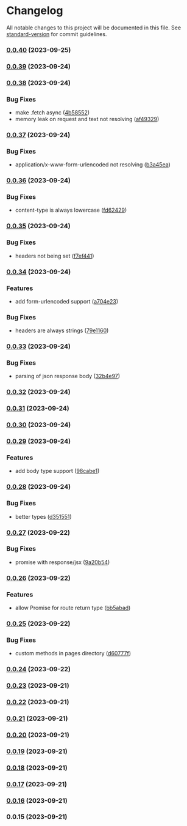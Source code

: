 # Changelog

All notable changes to this project will be documented in this file. See [standard-version](https://github.com/conventional-changelog/standard-version) for commit guidelines.

### [0.0.40](https://github.com/xirelta/xirelta/compare/v0.0.39...v0.0.40) (2023-09-25)

### [0.0.39](https://github.com/xirelta/xirelta/compare/v0.0.38...v0.0.39) (2023-09-24)

### [0.0.38](https://github.com/xirelta/xirelta/compare/v0.0.37...v0.0.38) (2023-09-24)


### Bug Fixes

* make .fetch async ([4b58552](https://github.com/xirelta/xirelta/commit/4b585529ee2ca6419a3adace660b30a76f455754))
* memory leak on request and text not resolving ([af49329](https://github.com/xirelta/xirelta/commit/af49329c2ef61dc27866df6e442c5216543af7ef))

### [0.0.37](https://github.com/xirelta/xirelta/compare/v0.0.36...v0.0.37) (2023-09-24)


### Bug Fixes

* application/x-www-form-urlencoded not resolving ([b3a45ea](https://github.com/xirelta/xirelta/commit/b3a45ea9219aa5fdfcb0ef158a440e0970eddff1))

### [0.0.36](https://github.com/xirelta/xirelta/compare/v0.0.35...v0.0.36) (2023-09-24)


### Bug Fixes

* content-type is always lowercase ([fd62429](https://github.com/xirelta/xirelta/commit/fd624291b460fbfb44126ba42ad243be95228415))

### [0.0.35](https://github.com/xirelta/xirelta/compare/v0.0.34...v0.0.35) (2023-09-24)


### Bug Fixes

* headers not being set ([f7ef441](https://github.com/xirelta/xirelta/commit/f7ef4416238ccaae3105eeca7968e9173c3be0f2))

### [0.0.34](https://github.com/xirelta/xirelta/compare/v0.0.33...v0.0.34) (2023-09-24)


### Features

* add form-urlencoded support ([a704e23](https://github.com/xirelta/xirelta/commit/a704e236967e472ae1c33bd8a8b25a4df1c08e21))


### Bug Fixes

* headers are always strings ([79e1160](https://github.com/xirelta/xirelta/commit/79e11605bc0d18bcd77df3440309db62ca87fdd5))

### [0.0.33](https://github.com/xirelta/xirelta/compare/v0.0.32...v0.0.33) (2023-09-24)


### Bug Fixes

* parsing of json response body ([32b4e97](https://github.com/xirelta/xirelta/commit/32b4e97bcdc09b504524128ffb9b4b092d012c95))

### [0.0.32](https://github.com/xirelta/xirelta/compare/v0.0.31...v0.0.32) (2023-09-24)

### [0.0.31](https://github.com/xirelta/xirelta/compare/v0.0.30...v0.0.31) (2023-09-24)

### [0.0.30](https://github.com/xirelta/xirelta/compare/v0.0.29...v0.0.30) (2023-09-24)

### [0.0.29](https://github.com/xirelta/xirelta/compare/v0.0.28...v0.0.29) (2023-09-24)


### Features

* add body type support ([98cabe1](https://github.com/xirelta/xirelta/commit/98cabe144365a534905f64ba33e7079bd83a530e))

### [0.0.28](https://github.com/xirelta/xirelta/compare/v0.0.27...v0.0.28) (2023-09-24)


### Bug Fixes

* better types ([d351551](https://github.com/xirelta/xirelta/commit/d351551d58a91d18235c4f61aafbf2127f92bdb3))

### [0.0.27](https://github.com/xirelta/xirelta/compare/v0.0.26...v0.0.27) (2023-09-22)


### Bug Fixes

* promise with response/jsx ([9a20b54](https://github.com/xirelta/xirelta/commit/9a20b54f33752e720f155d18cbba066ba0b0a918))

### [0.0.26](https://github.com/xirelta/xirelta/compare/v0.0.25...v0.0.26) (2023-09-22)


### Features

* allow Promise for route return type ([bb5abad](https://github.com/xirelta/xirelta/commit/bb5abaddb6b6aab5f3849aecefa0ee385ad26a97))

### [0.0.25](https://github.com/xirelta/xirelta/compare/v0.0.24...v0.0.25) (2023-09-22)


### Bug Fixes

* custom methods in pages directory ([d60777f](https://github.com/xirelta/xirelta/commit/d60777fcb64e1fda46cd6635eac0428e7ffeda6f))

### [0.0.24](https://github.com/xirelta/xirelta/compare/v0.0.23...v0.0.24) (2023-09-22)

### [0.0.23](https://github.com/ImLunaHey/xirelta/compare/v0.0.22...v0.0.23) (2023-09-21)

### [0.0.22](https://github.com/ImLunaHey/xirelta/compare/v0.0.21...v0.0.22) (2023-09-21)

### [0.0.21](https://github.com/ImLunaHey/xirelta/compare/v0.0.20...v0.0.21) (2023-09-21)

### [0.0.20](https://github.com/ImLunaHey/xirelta/compare/v0.0.19...v0.0.20) (2023-09-21)

### [0.0.19](https://github.com/ImLunaHey/xirelta/compare/v0.0.18...v0.0.19) (2023-09-21)

### [0.0.18](https://github.com/ImLunaHey/xirelta/compare/v0.0.17...v0.0.18) (2023-09-21)

### [0.0.17](https://github.com/ImLunaHey/xirelta/compare/v0.0.16...v0.0.17) (2023-09-21)

### [0.0.16](https://github.com/ImLunaHey/xirelta/compare/v0.0.15...v0.0.16) (2023-09-21)

### 0.0.15 (2023-09-21)
